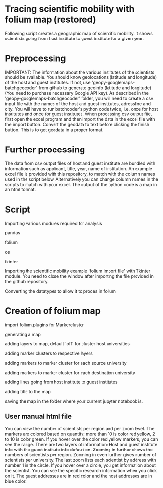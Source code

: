 # Tracing scientific mobility with folium map (restored)

Following script creates a geographic map of scientific mobility. It shows scientists going from host institute to guest institute for a given year.

# Preprocessing

IMPORTANT: The information about the various institutes of the scientists should be available. You should know geolocations (latitude and longitude) of the host and guest institutes. If not, use 'geopy-googlemaps-batchgeocoder' from github to generate geoinfo (latitude and longitude) (You need to purchase necessary Google API key). As described in the 'geopy-googlemaps-batchgeocoder' folder, you will need to create a csv input file with the names of the host and guest institutes, adressline and city. You will have to run batchcoder's python code twice, i.e. once for host institutes and once for guest institutes. When processing csv output file, first open the excel program and then import the data in the excel file with the import button. Convert the geodata to text before clicking the finish button. This is to get geodata in a proper format.

# Further processing

The data from csv output files of host and guest institute are bundled with information such as applicant, title, year, name of institution. An example excel file is provided with this repository, to match with the column names used in the script below. Alternatively you can change column names in the scripts to match with your excel. The output of the python code is a map in an html format.

# Script
Importing various modules required for analysis

  pandas
  
  folium
  
  os
  
  tkinter

Importing the scientific mobility example 'folium import file' with Tkinter module. You need to close the window after importing the file provided in the github repository.

Converting the datatypes to allow it to proces in folium

# Creation of folium map

import folium.plugins for Markercluster

generating a map

adding layers to map, default 'off' for cluster host universities

adding marker clusters to respective layers

adding markers to marker cluster for each source university

adding markers to marker cluster for each destination university

adding lines going from host institute to guest institutes

adding title to the map

saving the map in the folder where your current jupyter notebook is.

## User manual html file
You can view the number of scientists per region and per zoom level. The markers are colored based on quantity: more than 10 is color red yellow, 2 to 10 is color green. If you hover over the color red yellow markers, you can see the range. There are two layers of information: Host and guest institute info with the guest institute info default on. Zooming in further shows the numbers of scientists per region. Zooming in even further gives number of scientists per university. The last zoom lists each scientist by address with number 1 in the circle. If you hover over a circle, you get information about the scientist. You can see the specific research information when you click on it. The guest addresses are in red color and the host addresses are in blue color.
